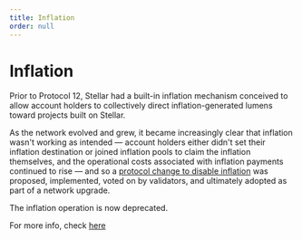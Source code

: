```yaml
---
title: Inflation
order: null
---
```


# Inflation

Prior to Protocol 12, Stellar had a built-in inflation mechanism conceived to allow account holders to collectively direct inflation-generated lumens toward projects built on Stellar.

As the network evolved and grew, it became increasingly clear that inflation wasn't working as intended — account holders either didn't set their inflation destination or joined inflation pools to claim the inflation themselves, and the operational costs associated with inflation payments continued to rise — and so a [protocol change to disable inflation](https://github.com/stellar/stellar-protocol/blob/master/core/cap-0026.md) was proposed, implemented, voted on by validators, and ultimately adopted as part of a network upgrade.

The inflation operation is now deprecated.

For more info, check [here](https://www.stellar.org/blog/our-proposal-to-disable-inflation)

